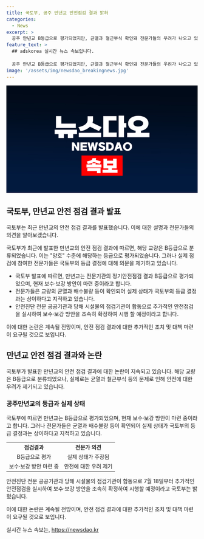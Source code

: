 ```yaml
---
title: 국토부, 공주 만년교 안전점검 결과 밝혀
categories:
  - News
excerpt: >
  공주 만년교 B등급으로 평가되었지만, 균열과 철근부식 확인돼 전문가들의 우려가 나오고 있음. 국토안전관리원과 합동으로 추가 안전점검 실시 중 - 공주 만년교 안전 등급 논란 중, 전문가들의 우려 계속되는 가운데 정밀한 안전점검을 위해 국토안전관리원과의 협력이 진행되고 있으며, 보수·보강 방안을 조속히 확정하여 시행할 예정이라고 국토부가 설명했다.
feature_text: >
  ## adskorea 실시간 뉴스 속보입니다.

  공주 만년교 B등급으로 평가되었지만, 균열과 철근부식 확인돼 전문가들의 우려가 나오고 있음. 국토안전관리원과 합동으로 추가 안전점검 실시 중 - 공주 만년교 안전 등급 논란 중, 전문가들의 우려 계속되는 가운데 정밀한 안전점검을 위해 국토안전관리원과의 협력이 진행되고 있으며, 보수·보강 방안을 조속히 확정하여 시행할 예정이라고 국토부가 설명했다.
image: '/assets/img/newsdao_breakingnews.jpg'
---
```


<p><img src="/assets/img/newsdao_breakingnews.jpg" alt="adskorea 속보" /></p>

<h2 data-ke-size="size26">국토부, 만년교 안전 점검 결과 발표</h2>

<p>국토부는 최근 만년교의 안전 점검 결과를 발표했습니다. 이에 대한 설명과 전문가들의 의견을 알아보겠습니다.</p>

<p data-ke-size="size16">국토부가 최근에 발표한 만년교의 안전 점검 결과에 따르면, 해당 교량은 B등급으로 분류되었습니다. 이는 "양호" 수준에 해당하는 등급으로 평가되었습니다. 그러나 실제 점검에 참여한 전문가들은 국토부의 등급 결정에 대해 의문을 제기하고 있습니다.</p>

<ul>
  <li>국토부 발표에 따르면, 만년교는 전문기관의 정기안전점검 결과 B등급으로 평가되었으며, 현재 보수·보강 방안이 마련 중이라고 합니다.</li>
  <li>전문가들은 교량의 균열과 배수불량 등이 확인되어 실제 상태가 국토부의 등급 결정과는 상이하다고 지적하고 있습니다.</li>
  <li>안전진단 전문 공공기관과 당해 시설물의 점검기관이 합동으로 추가적인 안전점검을 실시하여 보수·보강 방안을 조속히 확정하여 시행 할 예정이라고 합니다.</li>
</ul>

<p>이에 대한 논란은 계속될 전망이며, 안전 점검 결과에 대한 추가적인 조치 및 대책 마련이 요구될 것으로 보입니다. </p>

<h2 data-ke-size="size26">만년교 안전 점검 결과와 논란</h2>

<p data-ke-size="size16">국토부가 발표한 만년교의 안전 점검 결과에 대한 논란이 지속되고 있습니다. 해당 교량은 B등급으로 분류되었으나, 실제로는 균열과 철근부식 등의 문제로 인해 안전에 대한 우려가 제기되고 있습니다.</p>

<h3>공주만년교의 등급과 실제 상태</h3>

<p data-ke-size="size16">국토부에 따르면 만년교는 B등급으로 평가되었으며, 현재 보수·보강 방안이 마련 중이라고 합니다. 그러나 전문가들은 균열과 배수불량 등이 확인되어 실제 상태가 국토부의 등급 결정과는 상이하다고 지적하고 있습니다.</p>

<table>
  <tr>
    <td style="text-align: center; height: 17px;"><b>점검결과</b></td>
    <td style="text-align: center; height: 17px;"><b>전문가 의견</b></td>
  </tr>
  <tr>
    <td style="text-align: center; height: 17px;">B등급으로 평가</td>
    <td style="text-align: center; height: 17px;">실제 상태가 주장됨</td>
  </tr>
  <tr>
    <td style="text-align: center; height: 17px;">보수·보강 방안 마련 중</td>
    <td style="text-align: center; height: 17px;">안전에 대한 우려 제기</td>
  </tr>
</table>

<p data-ke-size="size16">안전진단 전문 공공기관과 당해 시설물의 점검기관이 합동으로 7월 18일부터 추가적인 안전점검을 실시하여 보수·보강 방안을 조속히 확정하여 시행할 예정이라고 국토부는 밝혔습니다.</p>

<p>이에 대한 논란은 계속될 전망이며, 안전 점검 결과에 대한 추가적인 조치 및 대책 마련이 요구될 것으로 보입니다.</p>
실시간 뉴스 속보는, <a href="https://newsdao.kr" rel="dofollow">https://newsdao.kr</a>


